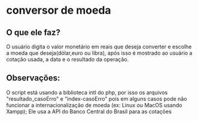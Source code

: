 # conversor de moeda
## O que ele faz?
O usuário digita o valor monetário em reais que deseja converter e escolhe a moeda que deseja(dólar,euro ou libra), após isso é mostrado ao usuário a cotação usada, a data e o resultado da operação.
## Observações:
O script está usando a biblioteca intl do php, por isso os arquivos "resultado_casoErro" e "index-casoErro" pois em alguns casos pode não funcionar a internacionalização de moeda (ex: Linux ou MacOS usando Xampp); Ele usa a API do Banco Central do Brasil para as cotações
